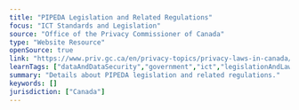 ```yaml
---
title: "PIPEDA Legislation and Related Regulations"
focus: "ICT Standards and Legislation"
source: "Office of the Privacy Commissioner of Canada"
type: "Website Resource"
openSource: true
link: "https://www.priv.gc.ca/en/privacy-topics/privacy-laws-in-canada/the-personal-information-protection-and-electronic-documents-act-pipeda/r_o_p/"
learnTags: ["dataAndDataSecurity","government","ict","legislationAndLaw","rights","regulation","canadianLandscape"]
summary: "Details about PIPEDA legislation and related regulations."
keywords: []
jurisdiction: ["Canada"]
---
```

